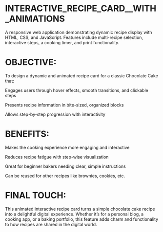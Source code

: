 # INTERACTIVE_RECIPE_CARD__WITH_ANIMATIONS
A responsive web application demonstrating dynamic recipe display with HTML, CSS, and JavaScript. Features include multi-recipe selection, interactive steps, a cooking timer, and print functionality.


# OBJECTIVE:
To design a dynamic and animated recipe card for a classic Chocolate Cake that:

Engages users through hover effects, smooth transitions, and clickable steps

Presents recipe information in bite-sized, organized blocks

Allows step-by-step progression with interactivity


# BENEFITS:
Makes the cooking experience more engaging and interactive

Reduces recipe fatigue with step-wise visualization

Great for beginner bakers needing clear, simple instructions

Can be reused for other recipes like brownies, cookies, etc.


# FINAL TOUCH:
This animated interactive recipe card turns a simple chocolate cake recipe into a delightful digital experience. Whether it’s for a personal blog, a cooking app, or a baking portfolio, this feature adds charm and functionality to how recipes are shared in the digital world.

